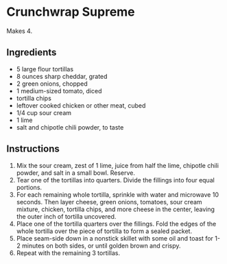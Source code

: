# Crunchwrap Supreme

Makes 4.

## Ingredients

- 5 large flour tortillas
- 8 ounces sharp cheddar, grated
- 2 green onions, chopped
- 1 medium-sized tomato, diced
- tortilla chips
- leftover cooked chicken or other meat, cubed
- 1/4 cup sour cream
- 1 lime
- salt and chipotle chili powder, to taste

## Instructions

1. Mix the sour cream, zest of 1 lime, juice from half the lime, chipotle chili powder, and salt in a small bowl. Reserve.
2. Tear one of the tortillas into quarters. Divide the fillings into four equal portions.
3. For each remaining whole tortilla, sprinkle with water and microwave 10 seconds. Then layer cheese, green onions, tomatoes, sour cream mixture, chicken, tortilla chips, and more cheese in the center, leaving the outer inch of tortilla uncovered.
4. Place one of the tortilla quarters over the fillings. Fold the edges of the whole tortilla over the piece of tortilla to form a sealed packet.
5. Place seam-side down in a nonstick skillet with some oil and toast for 1-2 minutes on both sides, or until golden brown and crispy.
6. Repeat with the remaining 3 tortillas.
